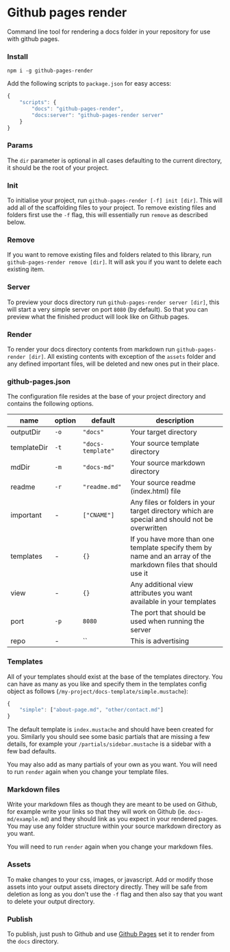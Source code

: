 # Github pages render

Command line tool for rendering a docs folder in your repository for use with github pages.

### Install

```
npm i -g github-pages-render
```

Add the following scripts to `package.json` for easy access:

```javascript
{
    "scripts": {
        "docs": "github-pages-render",
        "docs:server": "github-pages-render server"
    }
}
```

### Params

The `dir` parameter is optional in all cases defaulting to the current directory, it should be the root of your project.

### Init

To initialise your project, run `github-pages-render [-f] init [dir]`. This will add all of the scaffolding files to your project. To remove existing files and folders first use the `-f` flag, this will essentially run `remove` as described below.

### Remove

If you want to remove existing files and folders related to this library,  run `github-pages-render remove [dir]`. It will ask you if you want to delete each existing item.

### Server

To preview your docs directory run `github-pages-render server [dir]`, this will start a very simple server on port `8080` (by default). So that you can preview what the finished product will look like on Github pages.

### Render

To render your docs directory contents from markdown run `github-pages-render [dir]`. All existing contents with exception of the `assets` folder and any defined important files, will be deleted and new ones put in their place.

### github-pages.json

The configuration file resides at the base of your project directory and contains the following options.

| name | option | default | description |
| - | - | - | - |
| outputDir | `-o` | `"docs"` | Your target directory |
| templateDir | `-t` | `"docs-template"` | Your source template directory |
| mdDir | `-m` | `"docs-md"` | Your source markdown directory |
| readme | `-r` | `"readme.md"` | Your source readme (index.html) file |
| important | - | `["CNAME"]` | Any files or folders in your target directory which are special and should not be overwritten |
| templates | - | `{}` | If you have more than one template specify them by name and an array of the markdown files that should use it |
| view | - | `{}` | Any additional view attributes you want available in your templates |
| port | `-p` | `8080` | The port that should be used when running the server |
| repo | - | `` | This is advertising |

### Templates

All of your templates should exist at the base of the templates directory. You can have as many as you like and specify them in the templates config object as follows (`/my-project/docs-template/simple.mustache`):

```javascript
{
    "simple": ["about-page.md", "other/contact.md"]
}
```

The default template is `index.mustache` and should have been created for you. Similarly you should see some basic partials that are missing a few details, for example your `/partials/sidebar.mustache` is a sidebar with a few bad defaults.

You may also add as many partials of your own as you want. You will need to run `render` again when you change your template files.

### Markdown files

Write your markdown files as though they are meant to be used on Github, for example write your links so that they will work on Github (ie. `docs-md/example.md`) and they should link as you expect in your rendered pages. You may use any folder structure within your source markdown directory as you want.

You will need to run `render` again when you change your markdown files.

### Assets

To make changes to your css, images, or javascript. Add or modify those assets into your output assets directory directly. They will be safe from deletion as long as you don't use the `-f` flag and then also say that you want to delete your output directory.

### Publish

To publish, just push to Github and use [Github Pages](https://pages.github.com/) set it to render from the `docs` directory.

